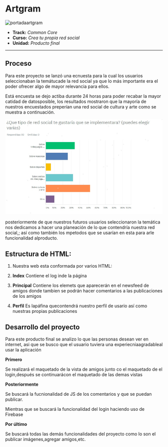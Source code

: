 # Artgram

![portadaartgram](https://user-images.githubusercontent.com/32855378/38586978-7d43d864-3ce5-11e8-8393-3ee6919f0c83.png)

* **Track:** _Common Core_
* **Curso:** _Crea tu propia red social_
* **Unidad:** _Producto final_

***

## Proceso

Para este proyecto se lanzó una ecnuesta para la cual los usuarios seleccionaban la temátucade la red social ya que lo más importante era el poder ofrecer algo de mayor relevancia para ellos.

Está encuesta se dejo actiba durante 24 horas para poder recabar la mayor catidad de datosposible, los resultados mostraron que la mayoría de nuestros encuestados preperían una red social de cultura y arte como se muestra a continuación.

![encuesta](assets/images/grafica1.jpg)

posteriormente de que nuestros futuros usuarios seleccionaron la temática nos dedicamos a hacer una planeación de lo que contendría nuestra red social,; así como también los mpetodos que se usarían en esta para arle funcionalidad alproducto.


## Estructura de HTML:

1. Nuestra web esta conformada por varios HTML:

  1. **Index** Contiene el log inde la página

  2. **Principal** Contiene los elemets que aparecerán en el newsfeed de amigos donde tambien se podrán hacer comentarios a las publicaciones de los amigos

  3. **Perfil** Es lapáfina quecontendrá nuestro perfil de usario así como nuestras propias publicaciones



## Desarrollo del proyecto

Para este producto final se analizo lo que las personas desean ver en internet, asi que se busco que el usuario tuviera una experiecniaagradableal usar la aplicación

**Primero**

Se realizará el maquetado de la vista de amigos junto co  el maquetado de el login,después se continuarácon el maquetado de las demas vistas



**Posteriormente**

Se buscará la fucnionalidad de JS de los comentarios y que se puedan publicar.

Mientras que se buscará la funcionalidad del login haciendo uso de Firebase

**Por último**

Se buscará todas las demás funcionalidades del proyecto como lo son el publicar imágenes,agregar amigos,etc.


